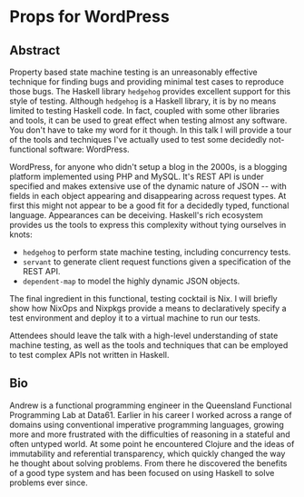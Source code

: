 # Props for WordPress

## Abstract

Property based state machine testing is an unreasonably effective technique for finding bugs and providing minimal test cases to reproduce those bugs. The Haskell library `hedgehog` provides excellent support for this style of testing. Although `hedgehog` is a Haskell library, it is by no means limited to testing Haskell code. In fact, coupled with some other libraries and tools, it can be used to great effect when testing almost any software. You don't have to take my word for it though. In this talk I will provide a tour of the tools and techniques I've actually used to test some decidedly not-functional software: WordPress.

WordPress, for anyone who didn't setup a blog in the 2000s, is a blogging platform implemented using PHP and MySQL. It's REST API is under specified and makes extensive use of the dynamic nature of JSON -- with fields in each object appearing and disappearing across request types. At first this might not appear to be a good fit for a decidedly typed, functional language. Appearances can be deceiving. Haskell's rich ecosystem provides us the tools to express this complexity without tying ourselves in knots:

 - `hedgehog` to perform state machine testing, including concurrency tests.
 - `servant` to generate client request functions given a specification of the REST API.
 - `dependent-map` to model the highly dynamic JSON objects.
 
The final ingredient in this functional, testing cocktail is Nix. I will briefly show how NixOps and Nixpkgs provide a means to declaratively specify a test environment and deploy it to a virtual machine to run our tests.

Attendees should leave the talk with a high-level understanding of state machine testing, as well as the tools and techniques that can be employed to test complex APIs not written in Haskell.

## Bio

Andrew is a functional programming engineer in the Queensland Functional Programming Lab at Data61. Earlier in his career I worked across a range of domains using conventional imperative programming languages, growing more and more frustrated with the difficulties of reasoning in a stateful and often untyped world. At some point he encountered Clojure and the ideas of immutability and referential transparency, which quickly changed the way he thought about solving problems. From there he discovered the benefits of a good type system and has been focused on using Haskell to solve problems ever since.

